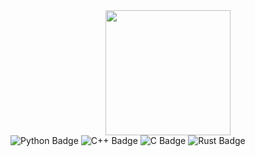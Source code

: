 <div id="header" align="center">
  <img src="https://media0.giphy.com/media/v1.Y2lkPTc5MGI3NjExM3ZmZnN6dGZjdXlwY2YyM3NqaDUzanN0NjZjbWVhc2N1dTIxMnpoMSZlcD12MV9pbnRlcm5hbF9naWZfYnlfaWQmY3Q9Zw/4ilFRqgbzbx4c/giphy.gif" width="200"/>
</div>

<div id="badges">
  <img src="https://img.shields.io/badge/python-blue?style=for-the-badge&logo=python&logoColor=yellow&color=blue" alt="Python Badge"/>
  <img src="https://img.shields.io/badge/c%2B%2B-blue?style=for-the-badge&logo=c%2B%2B&logoColor=white&color=blue" alt="C++ Badge"/>
  <img src="https://img.shields.io/badge/c-blue?style=for-the-badge&logo=c&logoColor=white&color=blue" alt="C Badge"/>
  <img src="https://img.shields.io/badge/rust-white?style=for-the-badge&logo=rust&logoColor=black" alt="Rust Badge"/>
</div>
